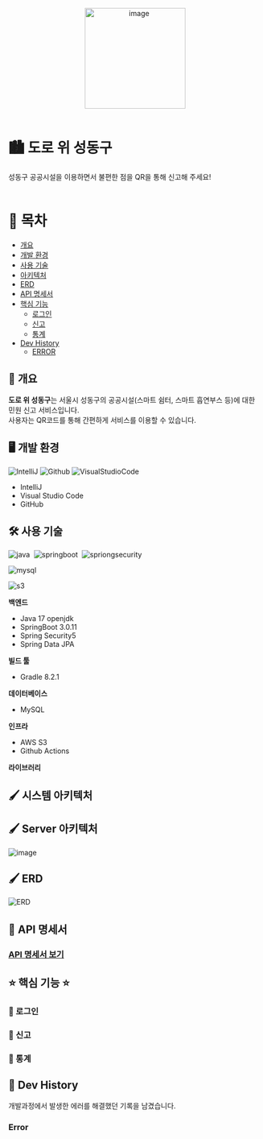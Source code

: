 <br>
<div align="center">
  <img width="200" alt="image" src="https://github.com/fixplzz/fixplz-BE/assets/98208452/b494a8b5-aae5-49d8-b431-6de1beee6b78">
</div>
<br>

# 🏙️ 도로 위 성동구
성동구 공공시설을 이용하면서 불편한 점을 QR을 통해 신고해 주세요!
<br>
<br>

# 📖 목차 
 - [개요](#-개요)
 - [개발 환경](#%EF%B8%8F-개발-환경)
 - [사용 기술](#%EF%B8%8F-사용-기술)
 - [아키텍처](#%EF%B8%8F-시스템-아키텍처) 
 - [ERD](#%EF%B8%8F-erd)
 - [API 명세서](#-api-명세서)
 - [핵심 기능](#-핵심-기능-)
    - [로그인](#-로그인)
    - [신고](#-신고)
    - [통계](#-통계)
 - [Dev History](#-dev-history)
   - [ERROR](#error) 


## 📃 개요
**도로 위 성동구**는 서울시 성동구의 공공시설(스마트 쉼터, 스마트 흡연부스 등)에 대한 민원 신고 서비스입니다. <br>
사용자는 QR코드를 통해 간편하게 서비스를 이용할 수 있습니다.
<br>

## 🖥️ 개발 환경
![IntelliJ](https://img.shields.io/badge/intellJ-ffa4c4?style=flat&logo=IntelliJIDEA)&nbsp;![Github](https://img.shields.io/badge/github-606060?style=fat&logo=github)&nbsp;![VisualStudioCode](https://img.shields.io/badge/vscode-blue?style=flat&logo=VisualStudioCode)&nbsp;
 - IntelliJ 
 - Visual Studio Code
 - GitHub

## 🛠️ 사용 기술
![java](https://img.shields.io/badge/Java-17-DEB887?style=flat)&nbsp;
![springboot](https://img.shields.io/badge/SpringBoot-3.0.11-3CB371?style=flat&logo=springboot)&nbsp;
![spriongsecurity](https://img.shields.io/badge/SpringSecurity-5-3CB371?style=flat&logo=springsecurity)&nbsp;

![mysql](https://img.shields.io/badge/MySQL-8.0.28-FFA07A?style=flat&logo=mysql)&nbsp;

![s3](https://img.shields.io/badge/AWS-s3-FF8C00?style=flat&logo=amazons3)&nbsp;

**백엔드**
- Java 17 openjdk
- SpringBoot 3.0.11
- Spring Security5
- Spring Data JPA
 
**빌드 툴**
 - Gradle 8.2.1

**데이터베이스**
 - MySQL

**인프라** 
- AWS S3
- Github Actions

**라이브러리**


## 🖌️ 시스템 아키텍처


## 🖌️ Server 아키텍처 
![image](https://github.com/fixplzz/fixplz-BE/assets/98208452/80f7aea5-4a1e-4838-8630-661f09cd93e0)

## 🖌️ ERD
![ERD](https://github.com/fixplzz/fixplz-BE/assets/98208452/7c87744a-d2fa-4724-b134-2e6cf845beca)

## 📑 API 명세서
### [API 명세서 보기](https://www.notion.so/API-be7420d22b0c45df950d56b0ba8d83a0)


## ⭐ 핵심 기능 ⭐
### 🚀 로그인

### 🚀 신고

### 🚀 통계

## 📝 Dev History
개발과정에서 발생한 에러를 해결했던 기록을 남겼습니다.

### Error
